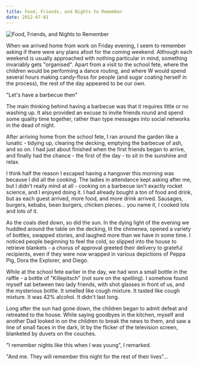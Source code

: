 ```yaml
---
title: Food, Friends, and Nights to Remember
date: 2012-07-01
---
```


![Food, Friends, and Nights to Remember](https://source.unsplash.com/d34DtRp1bqo/1600x900)

When we arrived home from work on Friday evening, I seem to remember asking if there were any plans afoot for the coming weekend. Although each weekend is usually approached with nothing particular in mind, something invariably gets "organised". Apart from a visit to the school fete, where the children would be performing a dance routing, and where W would spend several hours making candy-floss for people (and sugar coating herself in the process), the rest of the day appeared to be our own.

"Let's have a barbecue then"

The main thinking behind having a barbecue was that it requires little or no washing up. It also provided an excuse to invite friends round and spend some quality time together, rather than type messages into social networks in the dead of night.

After arriving home from the school fete, I ran around the garden like a lunatic - tidying up, clearing the decking, emptying the barbecue of ash, and so on. I had just about finished when the first friends began to arrive, and finally had the chance - the first of the day - to sit in the sunshine and relax.

I think half the reason I escaped having a hangover this morning was because I did all the cooking. The ladies in attendance kept asking after me, but I didn't really mind at all - cooking on a barbecue isn't exactly rocket science, and I enjoyed doing it. I had already bought a ton of food and drink, but as each guest arrived, more food, and more drink arrived. Sausages, burgers, kebabs, bean burgers, chicken pieces... you name it, I cooked lots and lots of it.

As the coals died down, so did the sun. In the dying light of the evening we huddled around the table on the decking, lit the chimenea, opened a variety of bottles, swapped stories, and laughed more than we have in some time. I noticed people beginning to feel the cold, so slipped into the house to retrieve blankets - a chorus of approval greeted their delivery to grateful recipients, even if they were now wrapped in various depictions of Peppa Pig, Dora the Explorer, and Diego.

While at the school fete earlier in the day, we had won a small bottle in the raffle - a bottle of "Killepitsch" (not sure on the spelling). I somehow found myself sat between two lady friends, with shot glasses in front of us, and the mysterious bottle. It smelled like cough mixture. It tasted like cough mixture. It was 42% alcohol. It didn't last long.

Long after the sun had gone down, the children began to admit defeat and retreated to the house. While saying goodbyes in the kitchen, myself and another Dad looked in on the children to break the news to them, and saw a line of small faces in the dark, lit by the flicker of the television screen, blanketed by duvets on the couches.

"I remember nights like this when I was young", I remarked.

"And me. They will remember this night for the rest of their lives"...